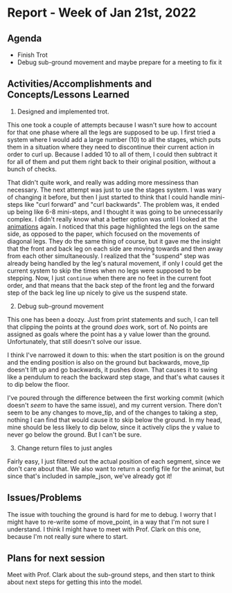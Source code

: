 # Report - Week of Jan 21st, 2022 #

## Agenda ##
- Finish Trot
- Debug sub-ground movement and maybe prepare for a meeting to fix it

## Activities/Accomplishments and Concepts/Lessons Learned ##
1. Designed and implemented trot.

This one took a couple of attempts because I wasn't sure how to account for that one phase where all the legs are supposed to be up. I first tried a system where I would add a large number (10) to all the stages, which puts them in a situation where they need to discontinue their current action in order to curl up. Because I added 10 to all of them, I could then subtract it for all of them and put them right back to their original position, without a bunch of checks. 

That didn't quite work, and really was adding more messiness than necessary. The next attempt was just to use the stages system. I was wary of changing it before, but then I just started to think that I could handle mini-steps like "curl forward" and "curl backwards". The problem was, it ended up being like 6-8 mini-steps, and I thought it was going to be unnecessarily complex. I didn't really know what a better option was until I looked at the [animations](https://mymodernmet.com/animal-gaits-animation-stephen-cunnane/) again. I noticed that this page highlighted the legs on the same side, as opposed to the paper, which focused on the movements of diagonal legs. They do the same thing of course, but it gave me the insight that the front and back leg on each side are moving towards and then away from each other simultaneously. I realized that the "suspend" step was already being handled by the leg's natural movement, if only I could get the current system to skip the times when no legs were supposed to be stepping. Now, I just `continue` when there are no feet in the current foot order, and that means that the back step of the front leg and the forward step of the back leg line up nicely to give us the suspend state. 

2. Debug sub-ground movement

This one has been a doozy. Just from print statements and such, I can tell that clipping the points at the ground *does* work, sort of. No points are assigned as goals where the point has a y value lower than the ground. Unfortunately, that still doesn't solve our issue. 

I think I've narrowed it down to this: when the start position is on the ground and the ending position is also on the ground but backwards, move_tip doesn't lift up and go backwards, it pushes down. That causes it to swing like a pendulum to reach the backward step stage, and that's what causes it to dip below the floor. 

I've poured through the difference between the first working commit (which doesn't *seem* to have the same issue), and my current version. There don't seem to be any changes to move_tip, and of the changes to taking a step, nothing I can find that would cause it to skip below the ground. In my head, mine should be less likely to dip below, since it actively clips the y value to never go below the ground. But I can't be sure.

3. Change return files to just angles

Fairly easy, I just filtered out the actual position of each segment, since we don't care about that. We also want to return a config file for the animat, but since that's included in sample_json, we've already got it!

## Issues/Problems
The issue with touching the ground is hard for me to debug. I worry that I might have to re-write some of move_point, in a way that I'm not sure I understand. I think I might have to meet with Prof. Clark on this one, because I'm not really sure where to start.


## Plans for next session
Meet with Prof. Clark about the sub-ground steps, and then start to think about next steps for getting this into the model. 